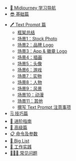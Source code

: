 - [🧭 Midjourney 学习导航](home.md)
- [😎 基础篇](midjourney/mj-tutorial-basics/README.md)
  <!-- - [如何使用 Midjourney？](midjourney/mj-tutorial-basics/how-to-use-midjourney.md)
  - [Midjourney Prompt 基本结构](midjourney/mj-tutorial-basics/midjourney-basics-prompt.md)
  - [Midjourney 基础设置](midjourney/mj-tutorial-basics/midjourney-basics-setting.md)
  - [Midjourney Prompt 常用参数](midjourney/mj-tutorial-basics/midjourney-common-parameters.md)
  - [订阅 Midjourney 会员](midjourney/mj-tutorial-basics/midjourney-membership.md) -->
* [🖊️ Text Prompt 篇](midjourney/mj-tutorial-text-prompt/README.md)
  * [框架总结](midjourney/mj-tutorial-text-prompt/framework-summary.md)
  * [场景1：Stock Photo](midjourney/mj-tutorial-text-prompt/scenario-1-stock-photo.md)
  * [场景2：品牌 Logo](midjourney/mj-tutorial-text-prompt/scenario-2-brands-logo.md)
  * [场景3：App & 徽章 Logo](midjourney/mj-tutorial-text-prompt/scenario-3-app-and-emblem-logo.md)
  * [场景4：插画](midjourney/mj-tutorial-text-prompt/scenario-4-illustrations.md)
  * [场景5：头像](midjourney/mj-tutorial-text-prompt/scenario-5-avatar.md)
  * [场景6：游戏](midjourney/mj-tutorial-text-prompt/scenario-6-game.md)
  * [场景7：实物](midjourney/mj-tutorial-text-prompt/scenario-7-substance.md)
  * [场景8：人物](midjourney/mj-tutorial-text-prompt/scenario-8-human.md)
  * [场景9：风景](midjourney/mj-tutorial-text-prompt/scenario-9-landscapes.md)
  * [场景10：动漫](midjourney/mj-tutorial-text-prompt/scenario-10-anime.md)
  * [场景11：其他](midjourney/mj-tutorial-text-prompt/scenario-11-other.md)
  * [撰写 Text Prompt 注意事项](midjourney/mj-tutorial-text-prompt/text-prompt-cautions.md)
* [🗒️ 技巧篇](midjourney/mj-tutorial-tips/README.md)
  <!-- * [技巧一：临摹](midjourney/mj-tutorial-tips/tips-1-imitation.md)
  * [技巧二：多实验](midjourney/mj-tutorial-tips/tips-2-experiment.md)
  * [技巧三：善用 Image2Image 功能](midjourney/mj-tutorial-tips/tips-3-img2img.md)
  * [技巧四：增加风格——艺术运动](midjourney/mj-tutorial-tips/tips-4-art-movement.md)
  * [技巧五：增加风格——艺术家](midjourney/mj-tutorial-tips/tips-5-artist.md)
  * [技巧六：善用 no 参数，去掉不想要的元素](midjourney/mj-tutorial-tips/tips-6-no-parameter.md)
  * [技巧七：多参数同时使用](midjourney/mj-tutorial-tips/tips-7-multi-parameters.md)
  * [技巧八：使用 Seed 参数对图进行二次修改](midjourney/mj-tutorial-tips/tips-8-seed-parameter.md)
  * [技巧九：神秘的 blend 功能](midjourney/mj-tutorial-tips/tips-9-blend.md)
  * [技巧十：控制变量法渐进优化](midjourney/mj-tutorial-tips/tips-10-control-variables-method.md)
  * [技巧十一：增加风格——国家](midjourney/mj-tutorial-tips/tips-11-country.md)
  * [技巧十二：增加权重](midjourney/mj-tutorial-tips/tips-12-increase-weight.md)
  * [技巧十三：善用灯光](midjourney/mj-tutorial-tips/tips-13-lighting.md)
  * [技巧十四：增加风格——年份](midjourney/mj-tutorial-tips/tips-14-year.md)
  * [技巧十五：如何让 Midjourney 生成的人更具有多样性？](midjourney/mj-tutorial-tips/tips-15-human-diversity.md)
  * [技巧十六：改变相机与镜头](midjourney/mj-tutorial-tips/tips-16-camera-lens.md)
  * [技巧十七：看到别人的图，想知道它的 prompt 是啥](midjourney/mj-tutorial-tips/tips-17-describe.md) -->
* [📑 进阶指南]()
* [🚀 高级篇](midjourney/mj-tutorial-extras/README.md)
  <!-- * [Midjourney 各版本差异](midjourney/mj-tutorial-extras/differences-between-versions.md)
  * [Midjourney Prompt 高级参数](midjourney/mj-tutorial-extras/midjourney-extras-parameters.md)
  * [Midjourney 官方 FAQ](midjourney/mj-tutorial-extras/midjourney-official-faq.md) -->
* [📋 命令及参数]()
* [📁 Big List](midjourney/mj-tutorial-list/README.md)  
  <!-- * [👺 Anime List](midjourney/mj-tutorial-list/anime-list.md)
  * [🧑‍🎨 Artist List](midjourney/mj-tutorial-list/artist-list.md)
  * [📷 Camera and Lens List](midjourney/mj-tutorial-list/camera-and-lens-list.md)
  * [💡 Lighting List](midjourney/mj-tutorial-list/lighting-list.md)
  * [💬 Midjourney 完整参数列表](midjourney/mj-tutorial-list/midjourney-parameters-list.md)
  * [🏞️ Photographers List](midjourney/mj-tutorial-list/photographers-list.md) -->
* [🔨 工作实践]()
* [🙋🏼‍♂️ 常见问题]()
